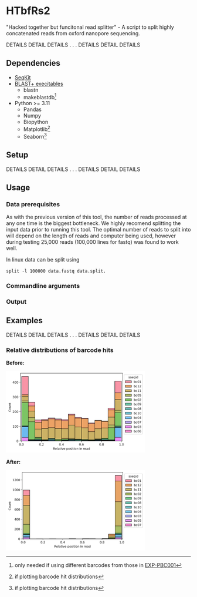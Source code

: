 # HTbfRs2
"Hacked together but funcitonal read splitter" - A script to split highly concatenated reads from oxford nanopore sequencing.

DETAILS DETAIL DETAILS
.
.
.
DETAILS DETAIL DETAILS

## Dependencies
- [SeqKit](https://bioinf.shenwei.me/seqkit/)
- [BLAST+ execitables](https://blast.ncbi.nlm.nih.gov/doc/blast-help/downloadblastdata.html)
  - blastn
  - makeblastdb[^1]
- Python >= 3.11
  - Pandas
  - Numpy
  - Biopython
  - Matplotlib[^2]
  - Seaborn[^2]

[^1]: only needed if using different barcodes from those in [EXP-PBC001](https://store.nanoporetech.com/pcr-barcoding-expansion-1-12.html)
[^2]: if plotting barcode hit distributions

## Setup

DETAILS DETAIL DETAILS
.
.
.
DETAILS DETAIL DETAILS

## Usage
### Data prerequisites
As with the previous version of this tool, the number of reads processed at any one time is the biggest bottleneck. We highly recomend splitting the input data prior to running this tool. 
The optimal number of reads to split into will depend on the length of reads and computer being used, however during testing 25,000 reads (100,000 lines for fastq) was found to work well.

In linux data can be split using 
```
split -l 100000 data.fastq data.split.
```

### Commandline arguments
### Output

## Examples

DETAILS DETAIL DETAILS
.
.
.
DETAILS DETAIL DETAILS

### Relative distributions of barcode hits
**Before:**

<img src="example_images/Barplot_unsplit.png" width="75%">

**After:**

<img src="example_images/Barplot_split.png" width="75%">
